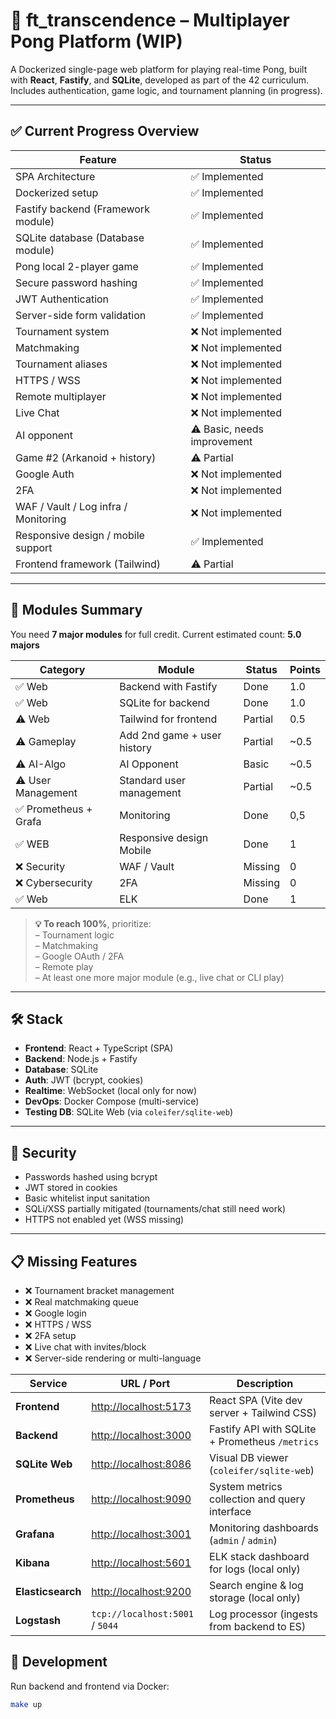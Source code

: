 # 🏓 ft_transcendence – Multiplayer Pong Platform (WIP)

A Dockerized single-page web platform for playing real-time Pong, built with **React**, **Fastify**, and **SQLite**, developed as part of the 42 curriculum. Includes authentication, game logic, and tournament planning (in progress).

---

## ✅ Current Progress Overview

| Feature                                    | Status            |
|-------------------------------------------|-------------------|
| SPA Architecture                          | ✅ Implemented    |
| Dockerized setup                          | ✅ Implemented    |
| Fastify backend (Framework module)        | ✅ Implemented    |
| SQLite database (Database module)         | ✅ Implemented    |
| Pong local 2-player game                  | ✅ Implemented    |
| Secure password hashing                   | ✅ Implemented    |
| JWT Authentication                        | ✅ Implemented    |
| Server-side form validation               | ✅ Implemented    |
| Tournament system                         | ❌ Not implemented|
| Matchmaking                               | ❌ Not implemented|
| Tournament aliases                        | ❌ Not implemented|
| HTTPS / WSS                               | ❌ Not implemented|
| Remote multiplayer                        | ❌ Not implemented|
| Live Chat                                 | ❌ Not implemented|
| AI opponent                               | ⚠️ Basic, needs improvement |
| Game #2 (Arkanoid + history)              | ⚠️ Partial         |
| Google Auth                               | ❌ Not implemented|
| 2FA                                       | ❌ Not implemented|
| WAF / Vault / Log infra / Monitoring      | ❌ Not implemented|
| Responsive design / mobile support        | ✅ Implemented 
| Frontend framework (Tailwind)             | ⚠️ Partial         |

---

## 🧩 Modules Summary

You need **7 major modules** for full credit. Current estimated count: **5.0 majors**

| Category             | Module                                 | Status        | Points |
|----------------------|----------------------------------------|---------------|--------|
| ✅ Web               | Backend with Fastify                   | Done          | 1.0    |
| ✅ Web               | SQLite for backend                     | Done          | 1.0    |
| ⚠️ Web               | Tailwind for frontend                  | Partial       | 0.5    |
| ⚠️ Gameplay          | Add 2nd game + user history            | Partial       | ~0.5   |
| ⚠️ AI-Algo           | AI Opponent                            | Basic         | ~0.5   |
| ⚠️ User Management   | Standard user management               | Partial       | ~0.5   |
| ✅ Prometheus + Grafa| Monitoring                             | Done          | 0,5    |
| ✅ WEB               | Responsive design Mobile               | Done          | 1      |
| ❌ Security          | WAF / Vault                            | Missing       | 0      |
| ❌ Cybersecurity     | 2FA                                    | Missing       | 0      |
| ✅ Web               | ELK                                    | Done          | 1      |

> **💡 To reach 100%**, prioritize:  
> – Tournament logic  
> – Matchmaking  
> – Google OAuth / 2FA  
> – Remote play  
> – At least one more major module (e.g., live chat or CLI play)

---

## 🛠️ Stack

- **Frontend**: React + TypeScript (SPA)
- **Backend**: Node.js + Fastify
- **Database**: SQLite
- **Auth**: JWT (bcrypt, cookies)
- **Realtime**: WebSocket (local only for now)
- **DevOps**: Docker Compose (multi-service)
- **Testing DB**: SQLite Web (via `coleifer/sqlite-web`)

---

## 🔐 Security

- Passwords hashed using bcrypt
- JWT stored in cookies
- Basic whitelist input sanitation
- SQLi/XSS partially mitigated (tournaments/chat still need work)
- HTTPS not enabled yet (WSS missing)

---

## 📋 Missing Features

- ❌ Tournament bracket management
- ❌ Real matchmaking queue
- ❌ Google login
- ❌ HTTPS / WSS
- ❌ 2FA setup
- ❌ Live chat with invites/block
- ❌ Server-side rendering or multi-language

| Service           | URL / Port                                     | Description                                     |
| ----------------- | ---------------------------------------------- | ----------------------------------------------- |
| **Frontend**      | [http://localhost:5173](http://localhost:5173) | React SPA (Vite dev server + Tailwind CSS)      |
| **Backend**       | [http://localhost:3000](http://localhost:3000) | Fastify API with SQLite + Prometheus `/metrics` |
| **SQLite Web**    | [http://localhost:8086](http://localhost:8086) | Visual DB viewer (`coleifer/sqlite-web`)        |
| **Prometheus**    | [http://localhost:9090](http://localhost:9090) | System metrics collection and query interface   |
| **Grafana**       | [http://localhost:3001](http://localhost:3001) | Monitoring dashboards (`admin` / `admin`)       |
| **Kibana**        | [http://localhost:5601](http://localhost:5601) | ELK stack dashboard for logs (local only)       |
| **Elasticsearch** | [http://localhost:9200](http://localhost:9200) | Search engine & log storage (local only)        |
| **Logstash**      | `tcp://localhost:5001` / `5044`                | Log processor (ingests from backend to ES)      |



## 🚀 Development

Run backend and frontend via Docker:

```bash
make up
```

